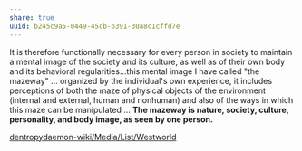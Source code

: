 ```yaml
---
share: true
uuid: b245c9a5-0449-45cb-b391-30a8c1cffd7e
---
```

It is therefore functionally necessary for every person in society to maintain a mental image of the society and its culture, as well as of their own body and its behavioral regularities...this mental image I have called "the mazeway" ... organized by the individual's own experience, it includes perceptions of both the maze of physical objects of the environment (internal and external, human and nonhuman) and also of the ways in which this maze can be manipulated ... **The mazeway is nature, society, culture, personality, and body image, as seen by one person.**


[dentropydaemon-wiki/Media/List/Westworld](/undefined)